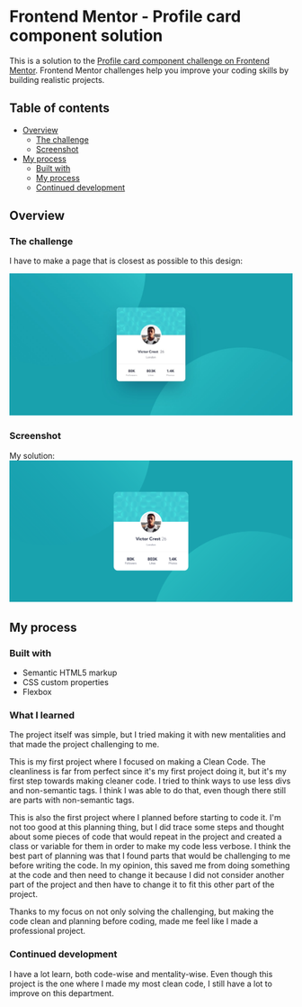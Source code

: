 # Frontend Mentor - Profile card component solution

This is a solution to the [Profile card component challenge on Frontend Mentor](https://www.frontendmentor.io/challenges/profile-card-component-cfArpWshJ). Frontend Mentor challenges help you improve your coding skills by building realistic projects. 

## Table of contents

 - [Overview](#overview)
    - [The challenge](#the-challenge)
    - [Screenshot](#screenshot)
 - [My process](#myprocess)
    - [Built with](#built-with)
    - [My process](#my-process)
    - [Continued development](#continued-development)

## Overview

### The challenge

I have to make a page that is closest as possible to this design:

![Challenge design](./desktop-design.jpg)

### Screenshot

My solution:
![Page screenshot](./screenshot.png)

## My process

### Built with

- Semantic HTML5 markup
- CSS custom properties
- Flexbox

### What I learned

The project itself was simple, but I tried making it with new mentalities and that made the project challenging to me.

This is my first project where I focused on making a Clean Code. The cleanliness is far from perfect since it's my first project doing it, but it's my first step towards making cleaner code.
I tried to think ways to use less divs and non-semantic tags. I think I was able to do that, even though there still are parts with non-semantic tags.

This is also the first project where I planned before starting to code it. I'm not too good at this planning thing, but I did trace some steps and thought about some pieces of code that would repeat in the project and created a class or variable for them in order to make my code less verbose.
I think the best part of planning was that I found parts that would be challenging to me before writing the code. In my opinion, this saved me from doing something at the code and then need to change it because I did not consider another part of the project and then have to change it to fit this other part of the project.

Thanks to my focus on not only solving the challenging, but making the code clean and planning before coding, made me feel like I made a professional project.

### Continued development

I have a lot learn, both code-wise and mentality-wise. Even though this project is the one where I made my most clean code, I still have a lot to improve on this department.